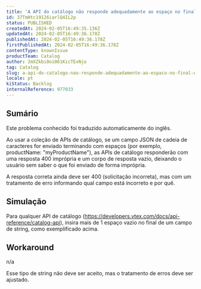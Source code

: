 ```yaml
---
title: 'A API do catálogo não responde adequadamente ao espaço no final das cadeias de caracteres'
id: 37TmHtc19126iarlQ4IL2p
status: PUBLISHED
createdAt: 2024-02-05T16:49:35.136Z
updatedAt: 2024-02-05T16:49:36.178Z
publishedAt: 2024-02-05T16:49:36.178Z
firstPublishedAt: 2024-02-05T16:49:36.178Z
contentType: knownIssue
productTeam: Catalog
author: 2mXZkbi0oi061KicTExNjo
tag: Catalog
slug: a-api-do-catalogo-nao-responde-adequadamente-ao-espaco-no-final-das-cadeias-de-caracteres
locale: pt
kiStatus: Backlog
internalReference: 977033
---
```


## Sumário

<div class="alert alert-info">
  <p>Este problema conhecido foi traduzido automaticamente do inglês.</p>
</div>


Ao usar a coleção de APIs de catálogo, se um campo JSON de cadeia de caracteres for enviado terminando com espaços (por exemplo, productName: "myProductName"), as APIs de catálogo responderão com uma resposta 400 imprópria e um corpo de resposta vazio, deixando o usuário sem saber o que foi enviado de forma imprópria.

A resposta correta ainda deve ser 400 (solicitação incorreta), mas com um tratamento de erro informando qual campo está incorreto e por quê.

## Simulação


Para qualquer API de catálogo (https://developers.vtex.com/docs/api-reference/catalog-api), insira mais de 1 espaço vazio no final de um campo de string, como exemplificado acima.

## Workaround


n/a

Esse tipo de string não deve ser aceito, mas o tratamento de erros deve ser ajustado.





